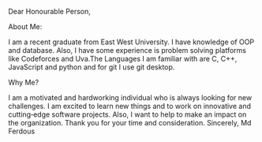 Dear Honourable Person,

About Me:

I am a recent graduate from East West University. I have knowledge of OOP and database. Also, I have some experience is problem solving platforms like Codeforces and Uva.The Languages I am familiar with are C, C++, JavaScript and python and for git I use git desktop.

Why Me?

I am a motivated and hardworking individual who is always looking for new challenges. I am excited to learn new things and to work on innovative and cutting‑edge software projects. Also, I want to help to make an impact on the organization.
Thank you for your time and consideration.
Sincerely,
Md Ferdous
